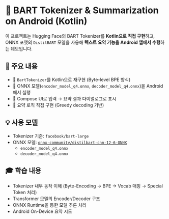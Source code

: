 # 🧠 BART Tokenizer & Summarization on Android (Kotlin)

이 프로젝트는 Hugging Face의 BART Tokenizer를 **Kotlin으로 직접 구현**하고,  
ONNX 포맷의 `DistilBART` 모델을 사용해 **텍스트 요약 기능을 Android 앱에서 수행**하는 데모입니다.

## 📌 주요 내용

- 🧩 `BartTokenizer`를 Kotlin으로 재구현 (Byte-level BPE 방식)
- 🧠 ONNX 모델(`encoder_model_q4.onnx`, `decoder_model_q4.onnx`)을 Android에서 실행
- 📱 Compose UI로 입력 → 요약 결과 다이얼로그로 표시
- 📝 요약 로직 직접 구현 (Greedy decoding 기반)

## 💡 사용 모델

- Tokenizer 기준: `facebook/bart-large`
- ONNX 모델: [`onnx-community/distilbart-cnn-12-6-ONNX`](https://huggingface.co/onnx-community/distilbart-cnn-12-6-ONNX)
  - `encoder_model_q4.onnx`
  - `decoder_model_q4.onnx`

## 🎓 학습 내용

- Tokenizer 내부 동작 이해 (Byte-Encoding → BPE → Vocab 매핑 → Special Token 처리)
- Transformer 모델의 Encoder/Decoder 구조
- ONNX Runtime을 통한 모델 추론 처리
- Android On-Device 요약 시도
